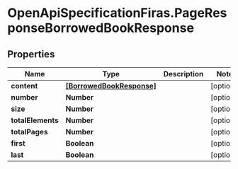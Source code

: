 # OpenApiSpecificationFiras.PageResponseBorrowedBookResponse

## Properties

Name | Type | Description | Notes
------------ | ------------- | ------------- | -------------
**content** | [**[BorrowedBookResponse]**](BorrowedBookResponse.md) |  | [optional] 
**number** | **Number** |  | [optional] 
**size** | **Number** |  | [optional] 
**totalElements** | **Number** |  | [optional] 
**totalPages** | **Number** |  | [optional] 
**first** | **Boolean** |  | [optional] 
**last** | **Boolean** |  | [optional] 


